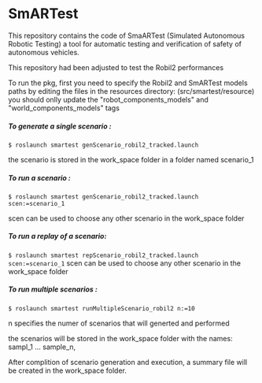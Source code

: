 # SmARTest
This repository contains the code of SmaARTest (Simulated Autonomous Robotic Testing) 
a tool for automatic testing and verification of safety of autonomous vehicles.


This repository had been adjusted to test the Robil2 performances


To run the pkg, first you need to specify the Robil2 and SmARTest models paths 
by editing the files in the resources directory: (src/smartest/resource)
you should onlly update the "robot_components_models" and "world_components_models" tags


##### To generate a single scenario :

`$ roslaunch smartest genScenario_robil2_tracked.launch`


the scenario is stored in the work_space folder in a folder named scenario_1




##### To run a scenario :


`$ roslaunch smartest genScenario_robil2_tracked.launch scen:=scenario_1` 


scen can be used to choose any other scenario in the work_space folder



##### To run a replay of a scenario: 
`$ roslaunch smartest repScenario_robil2_tracked.launch scen:=scenario_1` 
scen can be used to choose any other scenario in the work_space folder


##### To run multiple scenarios :
`$ roslaunch smartest runMultipleScenario_robil2 n:=10`

n specifies the numer of scenarios that will generted and performed

the scenarios will be stored in the work_space folder with the names: sampl_1 ... sample_n,  

After complition of scenario generation and execution, a summary file will be created in the work_space folder.

